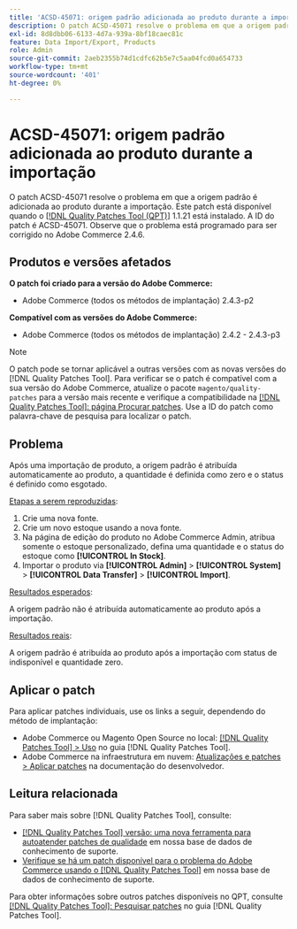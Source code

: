 ```yaml
---
title: 'ACSD-45071: origem padrão adicionada ao produto durante a importação'
description: O patch ACSD-45071 resolve o problema em que a origem padrão é adicionada ao produto durante a importação. Este patch está disponível quando o [[!DNL Quality Patches Tool (QPT)]](/help/announcements/adobe-commerce-announcements/magento-quality-patches-released-new-tool-to-self-serve-quality-patches.md) 1.1.21 é instalado. A ID do patch é ACSD-45071. Observe que o problema está programado para ser corrigido no Adobe Commerce 2.4.6.
exl-id: 8d8dbb06-6133-4d7a-939a-8bf18caec81c
feature: Data Import/Export, Products
role: Admin
source-git-commit: 2aeb2355b74d1cdfc62b5e7c5aa04fcd0a654733
workflow-type: tm+mt
source-wordcount: '401'
ht-degree: 0%

---
```


# ACSD-45071: origem padrão adicionada ao produto durante a importação

O patch ACSD-45071 resolve o problema em que a origem padrão é adicionada ao produto durante a importação. Este patch está disponível quando o [[!DNL Quality Patches Tool (QPT)]](/help/announcements/adobe-commerce-announcements/magento-quality-patches-released-new-tool-to-self-serve-quality-patches.md) 1.1.21 está instalado. A ID do patch é ACSD-45071. Observe que o problema está programado para ser corrigido no Adobe Commerce 2.4.6.

## Produtos e versões afetados

**O patch foi criado para a versão do Adobe Commerce:**

* Adobe Commerce (todos os métodos de implantação) 2.4.3-p2

**Compatível com as versões do Adobe Commerce:**

* Adobe Commerce (todos os métodos de implantação) 2.4.2 - 2.4.3-p3

>[!NOTE]
>
>O patch pode se tornar aplicável a outras versões com as novas versões do [!DNL Quality Patches Tool]. Para verificar se o patch é compatível com a sua versão do Adobe Commerce, atualize o pacote `magento/quality-patches` para a versão mais recente e verifique a compatibilidade na [[!DNL Quality Patches Tool]: página Procurar patches](https://experienceleague.adobe.com/tools/commerce-quality-patches/index.html?lang=pt-BR). Use a ID do patch como palavra-chave de pesquisa para localizar o patch.

## Problema

Após uma importação de produto, a origem padrão é atribuída automaticamente ao produto, a quantidade é definida como zero e o status é definido como esgotado.

<u>Etapas a serem reproduzidas</u>:

1. Crie uma nova fonte.
1. Crie um novo estoque usando a nova fonte.
1. Na página de edição do produto no Adobe Commerce Admin, atribua somente o estoque personalizado, defina uma quantidade e o status do estoque como **[!UICONTROL In Stock]**.
1. Importar o produto via **[!UICONTROL Admin]** > **[!UICONTROL System]** > **[!UICONTROL Data Transfer]** > **[!UICONTROL Import]**.

<u>Resultados esperados</u>:

A origem padrão não é atribuída automaticamente ao produto após a importação.

<u>Resultados reais</u>:

A origem padrão é atribuída ao produto após a importação com status de indisponível e quantidade zero.

## Aplicar o patch

Para aplicar patches individuais, use os links a seguir, dependendo do método de implantação:

* Adobe Commerce ou Magento Open Source no local: [[!DNL Quality Patches Tool] > Uso](https://experienceleague.adobe.com/docs/commerce-operations/tools/quality-patches-tool/usage.html?lang=pt-BR) no guia [!DNL Quality Patches Tool].
* Adobe Commerce na infraestrutura em nuvem: [Atualizações e patches > Aplicar patches](https://experienceleague.adobe.com/pt-br/docs/commerce-cloud-service/user-guide/develop/upgrade/apply-patches) na documentação do desenvolvedor.

## Leitura relacionada

Para saber mais sobre [!DNL Quality Patches Tool], consulte:

* [[!DNL Quality Patches Tool] versão: uma nova ferramenta para autoatender patches de qualidade](/help/announcements/adobe-commerce-announcements/magento-quality-patches-released-new-tool-to-self-serve-quality-patches.md) em nossa base de dados de conhecimento de suporte.
* [Verifique se há um patch disponível para o problema do Adobe Commerce usando o [!DNL Quality Patches Tool]](/help/support-tools/patches-available-in-qpt-tool/check-patch-for-magento-issue-with-magento-quality-patches.md) em nossa base de dados de conhecimento de suporte.

Para obter informações sobre outros patches disponíveis no QPT, consulte [[!DNL Quality Patches Tool]: Pesquisar patches](https://experienceleague.adobe.com/tools/commerce-quality-patches/index.html?lang=pt-BR) no guia [!DNL Quality Patches Tool].
